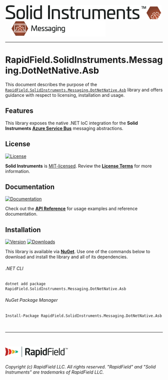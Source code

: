 <!--
Copyright (c) RapidField LLC. Licensed under the MIT License. See LICENSE.txt in the project root for license information.
-->

[![Solid Instruments](../../SolidInstruments.Logo.Color.Transparent.500w.png)](../../README.md)
<br />&nbsp;&nbsp;&nbsp;&nbsp;
![Messaging](../../doc/images/Label.Messaging.300w.png)
- - -

# RapidField.SolidInstruments.Messaging.DotNetNative.Asb

This document describes the purpose of the [`RapidField.SolidInstruments.Messaging.DotNetNative.Asb`]() library and offers guidance with respect to licensing, installation and usage.

## Features

This library exposes the native .NET IoC integration for the **Solid Instruments** [**Azure Service Bus**](https://docs.microsoft.com/en-us/azure/service-bus-messaging/) messaging abstractions.

## License

[![License](https://img.shields.io/github/license/rapidfield/solid-instruments?style=flat&color=lightseagreen&label=license&logo=open-access&logoColor=lightgrey)](../../LICENSE.txt)

**Solid Instruments** is [MIT-licensed](https://en.wikipedia.org/wiki/MIT_License). Review the [**License Terms**](../../LICENSE.txt) for more information.

## Documentation

[![Documentation](https://img.shields.io/badge/documentation-website-tan?style=flat&logo=buffer&logoColor=lightgrey)](https://www.solidinstruments.com/api/RapidField.SolidInstruments.Messaging.DotNetNative.Asb.html)

Check out the [**API Reference**](https://www.solidinstruments.com/api/RapidField.SolidInstruments.Messaging.DotNetNative.Asb.html) for usage examples and reference documentation.

## Installation

[![Version](https://img.shields.io/nuget/vpre/RapidField.SolidInstruments.Messaging.DotNetNative.Asb?style=flat&color=blue&label=version&logo=nuget&logoColor=lightgrey)](https://www.nuget.org/packages/RapidField.SolidInstruments.Messaging.DotNetNative.Asb)
[![Downloads](https://img.shields.io/nuget/dt/RapidField.SolidInstruments.Messaging.DotNetNative.Asb?style=flat&color=blue&logo=nuget&logoColor=lightgrey)](https://www.nuget.org/packages/RapidField.SolidInstruments.Messaging.DotNetNative.Asb)

This library is available via [**NuGet**](https://docs.microsoft.com/en-us/nuget/quickstart/install-and-use-a-package-in-visual-studio). Use one of the commands below to download and install the library and all of its dependencies.

###### .NET CLI

```shell
dotnet add package RapidField.SolidInstruments.Messaging.DotNetNative.Asb
```

###### NuGet Package Manager

```shell
Install-Package RapidField.SolidInstruments.Messaging.DotNetNative.Asb
```

<br />

- - -

<br />

[![RapidField](../../RapidField.Logo.Color.Black.Transparent.200w.png)](https://www.rapidfield.com)

###### Copyright (c) RapidField LLC. All rights reserved. "RapidField" and "Solid Instruments" are trademarks of RapidField LLC.